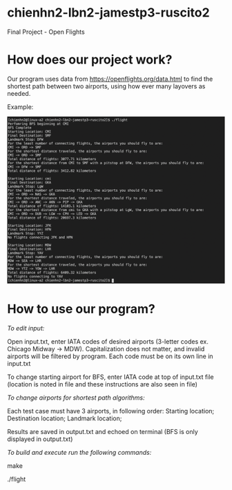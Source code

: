 # chienhn2-lbn2-jamestp3-ruscito2
Final Project - Open Flights

# How does our project work?
Our program uses data from https://openflights.org/data.html to find the shortest path between two airports, using how ever many layovers as needed.

Example:

![GitHub Logo](/images/example.png)

# How to use our program?
*To edit input:*

Open input.txt, enter IATA codes of desired airports (3-letter codes ex. Chicago Midway -> MDW).
Capitalization does not matter, and invalid airports will be filtered by program.
Each code must be on its own line in input.txt

To change starting airport for BFS, enter IATA code at top of input.txt file
(location is noted in file and these instructions are also seen in file)

*To change airports for shortest path algorithms:*

Each test case must have 3 airports, in following order:
Starting location;
Destination location;
Landmark location;

Results are saved in output.txt and echoed on terminal (BFS is only displayed in output.txt)

*To build and execute run the following commands:*

make

./flight
